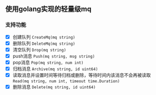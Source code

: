 ## 使用golang实现的轻量级mq

### 支持功能
- [x] 创建队列 `CreateMq(mq string)`
- [x] 删除队列 `DeleteMq(mq string)`
- [x] 清空队列 `Drop(mq string)`
- [x] push消息 `Push(mq string, msg string)`
- [x] pop消息 `Pop(mq string, num int)`
- [x] 归档消息 `Archive(mq string, id uint64)`
- [x] 读取消息并设置时间等待归档或删除，等待时间内该消息不会再被读取 `Read(mq string, num int, timeout time.Duration)`
- [x] 删除消息 `Delete(mq string, id uint64)`
